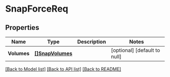 # SnapForceReq

## Properties
Name | Type | Description | Notes
------------ | ------------- | ------------- | -------------
**Volumes** | [**[]SnapVolumes**](SnapVolumes.md) |  | [optional] [default to null]

[[Back to Model list]](../README.md#documentation-for-models) [[Back to API list]](../README.md#documentation-for-api-endpoints) [[Back to README]](../README.md)

